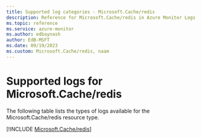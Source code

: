 ```yaml
---
title: Supported log categories - Microsoft.Cache/redis
description: Reference for Microsoft.Cache/redis in Azure Monitor Logs.
ms.topic: reference
ms.service: azure-monitor
ms.author: edbaynash
author: EdB-MSFT
ms.date: 09/19/2023
ms.custom: Microsoft.Cache/redis, naam
---
```





# Supported logs for Microsoft.Cache/redis  
The following table lists the types of logs available for the Microsoft.Cache/redis resource type.
  
  
[!INCLUDE [Microsoft.Cache/redis](./includes/Microsoft-Cache-redis-logs-include.md)]
  
